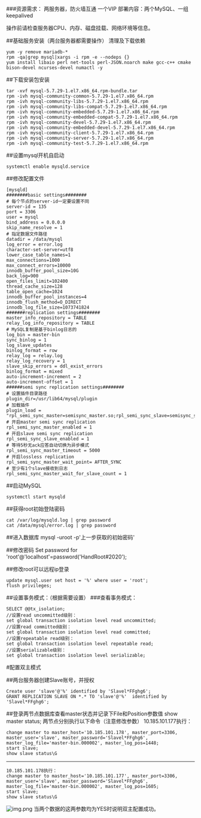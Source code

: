 ###资源需求：
两服务器，防火墙互通
一个VIP
部署内容：两个MySQL、一组keepalived

操作前请检查服务器CPU、内存、磁盘挂载、网络环境等信息。

##基础服务安装（两台服务器都需要操作）
清理及下载依赖
```rpm -qa|grep "mariadb-libs"|xargs -i rpm -e --nodeps {}  或者：
yum -y remove mariadb-*
rpm -qa|grep mysql|xargs -i rpm -e --nodeps {}
yum install libaio perl net-tools perl-JSON.noarch make gcc-c++ cmake bison-devel ncurses-devel numactl -y
```

##下载安装包安装
```wget -c https://dev.mysql.com/get/Downloads/MySQL-5.7/mysql-5.7.29-1.el7.x86_64.rpm-bundle.tar
tar -xvf mysql-5.7.29-1.el7.x86_64.rpm-bundle.tar
rpm -ivh mysql-community-common-5.7.29-1.el7.x86_64.rpm
rpm -ivh mysql-community-libs-5.7.29-1.el7.x86_64.rpm
rpm -ivh mysql-community-libs-compat-5.7.29-1.el7.x86_64.rpm
rpm -ivh mysql-community-embedded-5.7.29-1.el7.x86_64.rpm
rpm -ivh mysql-community-embedded-compat-5.7.29-1.el7.x86_64.rpm
rpm -ivh mysql-community-devel-5.7.29-1.el7.x86_64.rpm
rpm -ivh mysql-community-embedded-devel-5.7.29-1.el7.x86_64.rpm
rpm -ivh mysql-community-client-5.7.29-1.el7.x86_64.rpm
rpm -ivh mysql-community-server-5.7.29-1.el7.x86_64.rpm
rpm -ivh mysql-community-test-5.7.29-1.el7.x86_64.rpm
```
##设置mysql开机自启动
```
systemctl enable mysqld.service
```

##修改配置文件
```
[mysqld]
########basic settings########
# 每个节点的server-id一定要设置不同
server-id = 135
port = 3306
user = mysql
bind_address = 0.0.0.0    
skip_name_resolve = 1
# 指定数据文件路径
datadir = /data/mysql
log_error = error.log
character-set-server=utf8
lower_case_table_names=1
max_connections=1000
max_connect_errors=10000
innodb_buffer_pool_size=10G
back_log=900
open_files_limit=102400
thread_cache_size=128
table_open_cache=1024
innodb_buffer_pool_instances=4
innodb_flush_method=O_DIRECT
innodb_log_file_size=1073741824
#######replication settings########
master_info_repository = TABLE
relay_log_info_repository = TABLE
# MySQL复制是基于binlog日志的
log_bin = master-bin
sync_binlog = 1
log_slave_updates
binlog_format = row
relay_log = relay.log
relay_log_recovery = 1
slave_skip_errors = ddl_exist_errors
binlog_format = mixed
auto-increment-increment = 2    
auto-increment-offset = 1
######semi sync replication settings########
# 设置插件目录路径
plugin_dir=/usr/lib64/mysql/plugin
# 加载插件
plugin_load = "rpl_semi_sync_master=semisync_master.so;rpl_semi_sync_slave=semisync_slave.so"
# 开启master semi sync replication
rpl_semi_sync_master_enabled = 1
# 开启slave semi sync replication
rpl_semi_sync_slave_enabled = 1
# 等待5秒无ack应答自动切换为异步模式
rpl_semi_sync_master_timeout = 5000
# 开启lossless replication
rpl_semi_sync_master_wait_point= AFTER_SYNC
# 至少有1个slave接收到日志
rpl_semi_sync_master_wait_for_slave_count = 1
```
##启动MySQL

    systemctl start mysqld

##获得root初始登陆密码
```
cat /var/log/mysqld.log | grep password
cat /data/mysql/error.log | grep password
```
##进入数据库
    mysql -uroot -p'上一步获取的初始密码'

##修改密码
    Set password for 'root'@'localhost'=password('HandRoot#2020');

##修改root可以远程ip登录
```
update mysql.user set host = '%' where user = 'root';
flush privileges;
```

##设置事务模式：（根据需要设置）
###查看事务模式：
```
SELECT @@tx_isolation;
//设置read uncommitted级别：
set global transaction isolation level read uncommitted;
//设置read committed级别：
set global transaction isolation level read committed;
//设置repeatable read级别：
set global transaction isolation level repeatable read;
//设置serializable级别：
set global transaction isolation level serializable;
```
#配置双主模式

##两台服务器创建Slave账号，并授权
```
Create user 'slave'@'%' identified by 'Slavel*FFghg6';
GRANT REPLICATION SLAVE ON *.* TO 'slave'@'%'  identified by 'Slavel*FFghg6';
```
##登录两节点数据库查看master状态并记录下File和Position参数值
    show master status;
两节点分别执行以下命令（注意修改参数）
10.185.101.177执行：
```
change master to master_host='10.185.101.178', master_port=3306, master_user='slave', master_password='Slavel*FFghg6', master_log_file='master-bin.000002', master_log_pos=1448;
start slave;
show slave status\G
```
--------
```
10.185.101.178执行：
change master to master_host='10.185.101.177', master_port=3306, master_user='slave', master_password='Slavel*FFghg6', master_log_file='master-bin.000002', master_log_pos=1605;
start slave;
show slave status\G
````
![img.png](../../day06/images/img.png)
当两个数据的这两参数均为YES时说明双主配置成功。
